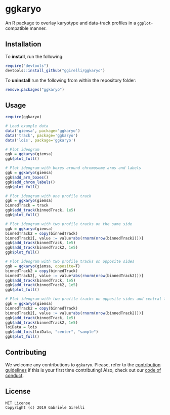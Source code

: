ggkaryo
===

An R package to overlay karyotype and data-track profiles in a `ggplot`-compatible manner.

Installation
-------------

To **install**, run the following:

```R
require("devtools")
devtools::install_github("ggirelli/ggkaryo")
```

To **uninstall** run the following from within the repository folder:

```R
remove.packages("ggkaryo")
```

Usage
----------

```R
require(ggkaryo)

# Load example data
data('giemsa', package='ggkaryo')
data('track', package='ggkaryo')
data('lois', package='ggkaryo')

# Plot ideogram
ggk = ggkaryo(giemsa)
ggk$plot_full()

# Plot ideogram with boxes around chromosome arms and labels
ggk = ggkaryo(giemsa)
ggk$add_arm_boxes()
ggk$add_chrom_labels()
ggk$plot_full()

# Plot ideogram with one profile track
ggk = ggkaryo(giemsa)
binnedTrack = track
ggk$add_track(binnedTrack, 1e5)
ggk$plot_full()

# Plot ideogram with two profile tracks on the same side
ggk = ggkaryo(giemsa)
binnedTrack2 = copy(binnedTrack)
binnedTrack2[, value := value*abs(rnorm(nrow(binnedTrack2)))]
ggk$add_track(binnedTrack, 1e5)
ggk$add_track(binnedTrack2, 1e5)
ggk$plot_full()

# Plot ideogram with two profile tracks on opposite sides
ggk = ggkaryo(giemsa, opposite=T)
binnedTrack2 = copy(binnedTrack)
binnedTrack2[, value := value*abs(rnorm(nrow(binnedTrack2)))]
ggk$add_track(binnedTrack, 1e5)
ggk$add_track(binnedTrack2, 1e5)
ggk$plot_full()

# Plot ideogram with two profile tracks on opposite sides and central lois
ggk = ggkaryo(giemsa)
binnedTrack2 = copy(binnedTrack)
binnedTrack2[, value := value*abs(rnorm(nrow(binnedTrack2)))]
ggk$add_track(binnedTrack, 1e5)
ggk$add_track(binnedTrack2, 1e5)
loiData = lois
ggk$add_lois(loiData, "center", "sample")
ggk$plot_full()
```

Contributing
---

We welcome any contributions to `ggkaryo`. Please, refer to the [contribution guidelines](https://github.com/ggirelli/ggkaryo/blob/master/CONTRIBUTING.md) if this is your first time contributing! Also, check out our [code of conduct](https://github.com/ggirelli/ggkaryo/blob/master/CODE_OF_CONDUCT.md).

License
---

```
MIT License
Copyright (c) 2019 Gabriele Girelli
```
